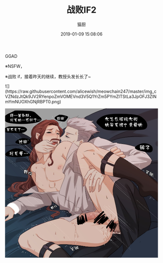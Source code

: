 ﻿---
layout: post
title: 战败IF2
date: 2019-01-09 15:08:06
updated: 2019-01-31 09:14:25
comments: true
categories: [Photo]
tags: [格邓, ggad]
author: "猫厨"
description: ""
toc: true
---

<p>GGAD</p> 
<p>※NSFW，
<p>※战败 if，接着昨天的继续，教授头发长长了~</p> 
![](https://raw.githubusercontent.com/alicewish/meowchain247/master/img_cVZNdzJtQk9JV2RYenpoZmVOMEVnd3V5Q1YrZm5PYmZITStLa3JpOFJ3ZlNmYmNUOXhGNjRBPT0.png)
<!-- more -->

![](https://raw.githubusercontent.com/alicewish/meowchain247/master/64767ffff1a608e4fb886.jpg)